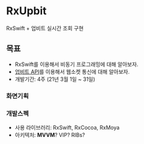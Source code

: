 # RxUpbit
RxSwift + 업비트 실시간 조회 구현

## 목표
- RxSwift를 이용해서 비동기 프로그래밍에 대해 알아보자.
- [업비트 API](https://docs.upbit.com/reference#%EC%A0%84%EC%B2%B4-%EA%B3%84%EC%A2%8C-%EC%A1%B0%ED%9A%8C)를 이용해서 웹소켓 통신에 대해 알아보자.
- 개발기간: 4주 (21년 3월 1일 ~ 31일)

### 화면기획

### 개발스펙
- 사용 라이브러리: RxSwift, RxCocoa, RxMoya
- 아키텍처: **MVVM**? VIP? RIBs?

